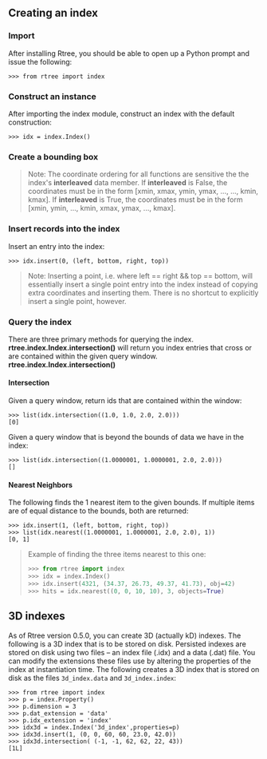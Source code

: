 ## Creating an index
### Import
After installing Rtree, you should be able to open up a Python prompt and issue the following:
```
>>> from rtree import index
```

### Construct an instance
After importing the index module, construct an index with the default construction:
```
>>> idx = index.Index()
```

### Create a bounding box

> Note: The coordinate ordering for all functions are sensitive the the index's **interleaved** data member. If **interleaved** is False, the coordinates must be in the form [xmin, xmax, ymin, ymax, ..., ..., kmin, kmax]. If **interleaved** is True, the coordinates must be in the form [xmin, ymin, ..., kmin, xmax, ymax, ..., kmax].

### Insert records into the index
Insert an entry into the index:
```
>>> idx.insert(0, (left, bottom, right, top))
```

> Note: Inserting a point, i.e. where left == right && top == bottom, will essentially insert a single point entry into the index instead of copying extra coordinates and inserting them. There is no shortcut to explicitly insert a single point, however.

### Query the index
There are three primary methods for querying the index. **rtree.index.Index.intersection()** will return you index entries that cross or are contained within the given query window. **rtree.index.Index.intersection()**

#### Intersection
Given a query window, return ids that are contained within the window:
```
>>> list(idx.intersection((1.0, 1.0, 2.0, 2.0)))
[0]
```
Given a query window that is beyond the bounds of data we have in the index:
```
>>> list(idx.intersection((1.0000001, 1.0000001, 2.0, 2.0)))
[]
```
#### Nearest Neighbors
The following finds the 1 nearest item to the given bounds. If multiple items are of equal distance to the bounds, both are returned:
```
>>> idx.insert(1, (left, bottom, right, top))
>>> list(idx.nearest((1.0000001, 1.0000001, 2.0, 2.0), 1))
[0, 1]
```

> Example of finding the three items nearest to this one:
> ```Python
> >>> from rtree import index
> >>> idx = index.Index()
> >>> idx.insert(4321, (34.37, 26.73, 49.37, 41.73), obj=42)
> >>> hits = idx.nearest((0, 0, 10, 10), 3, objects=True)
> ```

## 3D indexes
As of Rtree version 0.5.0, you can create 3D (actually kD) indexes. The following is a 3D index that is to be stored on disk. Persisted indexes are stored on disk using two files – an index file (.idx) and a data (.dat) file. You can modify the extensions these files use by altering the properties of the index at instantiation time. The following creates a 3D index that is stored on disk as the files `3d_index.data` and `3d_index.index`:
```
>>> from rtree import index
>>> p = index.Property()
>>> p.dimension = 3
>>> p.dat_extension = 'data'
>>> p.idx_extension = 'index'
>>> idx3d = index.Index('3d_index',properties=p)
>>> idx3d.insert(1, (0, 0, 60, 60, 23.0, 42.0))
>>> idx3d.intersection( (-1, -1, 62, 62, 22, 43))
[1L]
```
